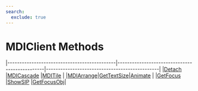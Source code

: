 ```yaml
---
search:
  exclude: true
---
```


<h1 class="heading"><span class="name">MDIClient Methods</span></h1>

|---------------------------------------------|-----------------------------------------------|-----------------------------------------------|
|[Detach](../methodorevents/detach.md)        |[MDICascade](../methodorevents/mdicascade.md)  |[MDITile](../methodorevents/mditile.md)        |
|[MDIArrange](../methodorevents/mdiarrange.md)|[GetTextSize](../methodorevents/gettextsize.md)|[Animate](../methodorevents/animate.md)        |
|[GetFocus](../methodorevents/getfocus.md)    |[ShowSIP](../methodorevents/showsip.md)        |[GetFocusObj](../methodorevents/getfocusobj.md)|
